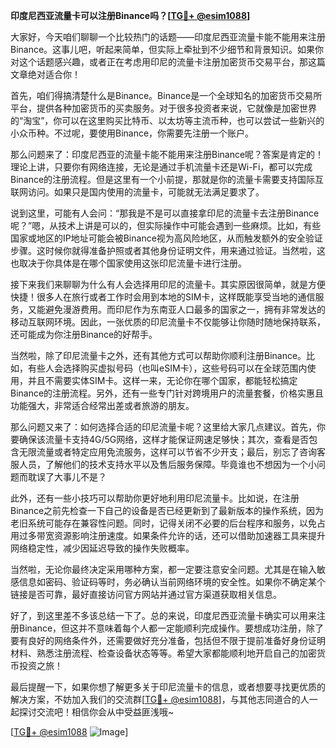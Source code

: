 **印度尼西亚流量卡可以注册Binance吗？[[TG💪+ @esim1088](https://t.me/s/esim1088)]**

大家好，今天咱们聊聊一个比较热门的话题——印度尼西亚流量卡能不能用来注册Binance。这事儿吧，听起来简单，但实际上牵扯到不少细节和背景知识。如果你对这个话题感兴趣，或者正在考虑用印尼的流量卡注册加密货币交易平台，那这篇文章绝对适合你！

首先，咱们得搞清楚什么是Binance。Binance是一个全球知名的加密货币交易所平台，提供各种加密货币的买卖服务。对于很多投资者来说，它就像是加密世界的“淘宝”，你可以在这里购买比特币、以太坊等主流币种，也可以尝试一些新兴的小众币种。不过呢，要使用Binance，你需要先注册一个账户。

那么问题来了：印度尼西亚的流量卡能不能用来注册Binance呢？答案是肯定的！理论上讲，只要你有网络连接，无论是通过手机流量卡还是Wi-Fi，都可以完成Binance的注册流程。但是这里有一个小前提，那就是你的流量卡需要支持国际互联网访问。如果只是国内使用的流量卡，可能就无法满足要求了。

说到这里，可能有人会问：“那我是不是可以直接拿印尼的流量卡去注册Binance呢？”嗯，从技术上讲是可以的，但实际操作中可能会遇到一些麻烦。比如，有些国家或地区的IP地址可能会被Binance视为高风险地区，从而触发额外的安全验证步骤。这时候你就得准备护照或者其他身份证明文件，用来通过验证。当然啦，这也取决于你具体是在哪个国家使用这张印尼流量卡进行注册。

接下来我们来聊聊为什么有人会选择用印尼的流量卡。其实原因很简单，就是方便快捷！很多人在旅行或者工作时会用到本地的SIM卡，这样既能享受当地的通信服务，又能避免漫游费用。而印尼作为东南亚人口最多的国家之一，拥有非常发达的移动互联网环境。因此，一张优质的印尼流量卡不仅能够让你随时随地保持联系，还可能成为你注册Binance的好帮手。

当然啦，除了印尼流量卡之外，还有其他方式可以帮助你顺利注册Binance。比如，有些人会选择购买虚拟号码（也叫eSIM卡），这些号码可以在全球范围内使用，并且不需要实体SIM卡。这样一来，无论你在哪个国家，都能轻松搞定Binance的注册流程。另外，还有一些专门针对跨境用户的流量套餐，价格实惠且功能强大，非常适合经常出差或者旅游的朋友。

那么问题又来了：如何选择合适的印尼流量卡呢？这里给大家几点建议。首先，你要确保该流量卡支持4G/5G网络，这样才能保证网速足够快；其次，查看是否包含无限流量或者特定应用免流服务，这样可以节省不少开支；最后，别忘了咨询客服人员，了解他们的技术支持水平以及售后服务保障。毕竟谁也不想因为一个小问题而耽误了大事儿不是？

此外，还有一些小技巧可以帮助你更好地利用印尼流量卡。比如说，在注册Binance之前先检查一下自己的设备是否已经更新到了最新版本的操作系统，因为老旧系统可能存在兼容性问题。同时，记得关闭不必要的后台程序和服务，以免占用过多带宽资源影响注册速度。如果条件允许的话，还可以借助加速器工具来提升网络稳定性，减少因延迟导致的操作失败概率。

当然啦，无论你最终决定采用哪种方案，都一定要注意安全问题。尤其是在输入敏感信息如密码、验证码等时，务必确认当前网络环境的安全性。如果你不确定某个链接是否可靠，最好直接访问官方网站并通过官方渠道获取相关信息。

好了，到这里差不多该总结一下了。总的来说，印度尼西亚流量卡确实可以用来注册Binance，但这并不意味着每个人都一定能顺利完成操作。要想成功注册，除了要有良好的网络条件外，还需要做好充分准备，包括但不限于提前准备好身份证明材料、熟悉注册流程、检查设备状态等等。希望大家都能顺利地开启自己的加密货币投资之旅！

最后提醒一下，如果你想了解更多关于印尼流量卡的信息，或者想要寻找更优质的解决方案，不妨加入我们的交流群[[TG💪+ @esim1088](https://t.me/s/esim1088)]，与其他志同道合的人一起探讨交流吧！相信你会从中受益匪浅哦~

[[TG💪+ @esim1088](https://t.me/s/esim1088) ![Image](https://i.postimg.cc/4NQfJmqS/Snipaste-2025-05-13-00-14-12.png)]